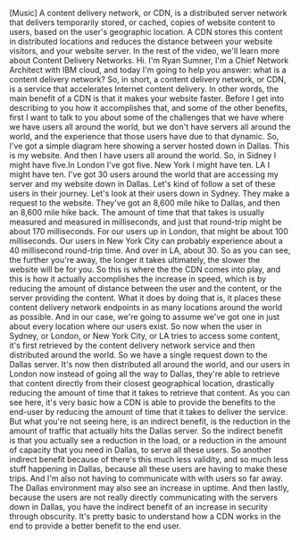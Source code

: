 [Music] A content delivery network, or CDN, is a distributed server network that
delivers temporarily stored, or cached, copies of website content to users,
based on the user's geographic location. A CDN stores this content in
distributed locations and reduces the distance between your website visitors,
and your website server. In the rest of the video, we'll learn more about
Content Delivery Networks. Hi. I'm Ryan Sumner, I'm a Chief Network Architect
with IBM cloud, and today I'm going to help you answer: what is a content
delivery network? So, in short, a content delivery network, or CDN, is a service
that accelerates Internet content delivery. In other words, the main benefit of
a CDN is that it makes your website faster. Before I get into describing to you
how it accomplishes that, and some of the other benefits, first I want to talk
to you about some of the challenges that we have where we have users all around
the world, but we don't have servers all around the world, and the experience
that those users have due to that dynamic. So, I've got a simple diagram here
showing a server hosted down in Dallas. This is my website. And then I have
users all around the world. So, in Sidney I might have five.In London I've got
five. New York I might have ten. LA I might have ten. I've got 30 users around
the world that are accessing my server and my website down in Dallas. Let's kind
of follow a set of these users in their journey. Let's look at their users down
in Sydney. They make a request to the website. They've got an 8,600 mile hike to
Dallas, and then an 8,600 mile hike back. The amount of time that that takes is
usually measured and measured in milliseconds, and just that round-trip might be
about 170 milliseconds. For our users up in London, that might be about 100
milliseconds. Our users in New York City can probably experience about a 40
millisecond round-trip time. And over in LA, about 30. So as you can see, the
further you're away, the longer it takes ultimately, the slower the website will
be for you. So this is where the the CDN comes into play, and this is how it
actually accomplishes the increase in speed, which is by reducing the amount of
distance between the user and the content, or the server providing the content.
What it does by doing that is, it places these content delivery network
endpoints in as many locations around the world as possible. And in our case,
we're going to assume we've got one in just about every location where our users
exist. So now when the user in Sydney, or London, or New York City, or LA tries
to access some content, it's first retrieved by the content delivery network
service and then distributed around the world. So we have a single request down
to the Dallas server. It's now then distributed all around the world, and our
users in London now instead of going all the way to Dallas, they're able to
retrieve that content directly from their closest geographical location,
drastically reducing the amount of time that it takes to retrieve that content.
As you can see here, it's very basic how a CDN is able to provide the benefits
to the end-user by reducing the amount of time that it takes to deliver the
service. But what you're not seeing here, is an indirect benefit, is the
reduction in the amount of traffic that actually hits the Dallas server. So the
indirect benefit is that you actually see a reduction in the load, or a
reduction in the amount of capacity that you need in Dallas, to serve all these
users. So another indirect benefit because of there's this much less validity,
and so much less stuff happening in Dallas, because all these users are having
to make these trips. And I'm also not having to communicate with with users so
far away. The Dallas environment may also see an increase in uptime. And then
lastly, because the users are not really directly communicating with the servers
down in Dallas, you have the indirect benefit of an increase in security through
obscurity. It's pretty basic to understand how a CDN works in the end to provide
a better benefit to the end user.